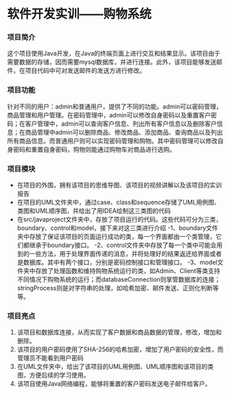 # 软件开发实训——购物系统
### 项目简介
这个项目使用Java开发，在Java的终端页面上进行交互和结果显示。该项目由于需要数据的存储，因而需要mysql数据库，并进行连接。此外，该项目能够发送邮件，在项目代码中可对发送邮件的发送方进行修改。

### 项目功能
针对不同的用户：admin和普通用户，提供了不同的功能。admin可以密码管理，商品管理和用户管理。在密码管理中，admin可以修改自身密码以及重置客户密码；在客户管理中，admin可以查询客户信息、列出所有客户信息以及删除客户信息；在商品管理中admin可以删除商品、修改商品、添加商品、查询商品以及列出所有商品信息。而普通用户则可以实现密码管理和购物。其中密码管理可以修改自身密码和重置自身密码，购物则能通过购物车对商品进行选购。

### 项目模块
* 在项目的外围，拥有该项目的思维导图、该项目的视频讲解以及该项目的实训报告
* 在项目的UML文件夹中，通过case、class和sequence存储了UML用例图、类图和UML顺序图，并给出了用IDEA绘制这三类图的代码
* 在src/javaproject文件夹中，存放了项目运行的代码。这些代码可分为三类，boundary、control和model，接下来对这三类进行介绍
  -1、boundary文件夹中存放了保证该项目的页面运行成功的类，每一个界面都由一个类管理，它们都继承于boundary接口。
  -2、control文件夹中存放了每一个类中可能会用到的一些方法，用于处理界面传递的消息，并将处理好的结果返还给界面或者是数据库。其中有两个接口，分别是密码控制接口和管理接口。
  -3、model文件夹中存放了处理函数和维持购物系统运行的类，如Admin、Client等类支持不同情况下购物系统的运行；而databaseConnection则掌管数据库的连接；stringProcess则是对字符串的处理，如哈希加密、邮件发送、正则化判断等等。

### 项目亮点
1. 该项目和数据库连接，从而实现了客户数据和商品数据的管理，修改，增加和删除。
2. 该项目的用户密码使用了SHA-256的哈希加密，增加了用户密码的安全性，而管理员不能看到用户密码
3. 在UML文件夹中，给出了该项目的UML用例图、UML顺序图和该项目的类图，方便后续的学习使用。
4. 该项目使用Java网络编程，能够将重置的客户密码发送电子邮件给客户。